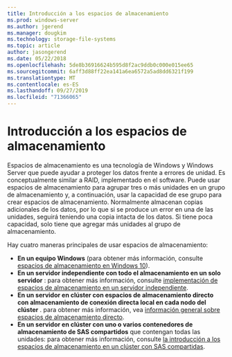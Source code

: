 ```yaml
---
title: Introducción a los espacios de almacenamiento
ms.prod: windows-server
ms.author: jgerend
ms.manager: dougkim
ms.technology: storage-file-systems
ms.topic: article
author: jasongerend
ms.date: 05/22/2018
ms.openlocfilehash: 5de8b36916624b595d8f2ac9ddb0c000e015ee65
ms.sourcegitcommit: 6aff3d88ff22ea141a6ea6572a5ad8dd6321f199
ms.translationtype: MT
ms.contentlocale: es-ES
ms.lasthandoff: 09/27/2019
ms.locfileid: "71366065"
---
```

# <a name="storage-spaces-overview"></a>Introducción a los espacios de almacenamiento

Espacios de almacenamiento es una tecnología de Windows y Windows Server que puede ayudar a proteger los datos frente a errores de unidad. Es conceptualmente similar a RAID, implementado en el software. Puede usar espacios de almacenamiento para agrupar tres o más unidades en un grupo de almacenamiento y, a continuación, usar la capacidad de ese grupo para crear espacios de almacenamiento. Normalmente almacenan copias adicionales de los datos, por lo que si se produce un error en una de las unidades, seguirá teniendo una copia intacta de los datos. Si tiene poca capacidad, solo tiene que agregar más unidades al grupo de almacenamiento.

Hay cuatro maneras principales de usar espacios de almacenamiento:

- **En un equipo Windows** (para obtener más información, consulte [espacios de almacenamiento en Windows 10](http://windows.microsoft.com/en-us/windows-10/storage-spaces-windows-10)).
- **En un servidor independiente con todo el almacenamiento en un solo servidor** : para obtener más información, consulte [implementación de espacios de almacenamiento en un servidor independiente](deploy-standalone-storage-spaces.md).
- **En un servidor en clúster con espacios de almacenamiento directo con almacenamiento de conexión directa local en cada nodo del clúster** . para obtener más información, vea [información general sobre espacios de almacenamiento directo](storage-spaces-direct-overview.md).
- **En un servidor en clúster con uno o varios contenedores de almacenamiento de SAS compartidos** que contengan todas las unidades: para obtener más información, consulte [la introducción a los espacios de almacenamiento en un clúster con SAS compartidas](https://docs.microsoft.com/previous-versions/windows/it-pro/windows-server-2012-R2-and-2012/hh831739(v%3dws.11)).

